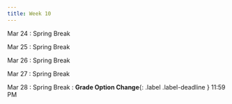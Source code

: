 ```yaml
---
title: Week 10
---
```


Mar 24
: Spring Break

Mar 25
: Spring Break

Mar 26
: Spring Break

Mar 27
: Spring Break

Mar 28
: Spring Break
: **Grade Option Change**{: .label .label-deadline } 11:59 PM
